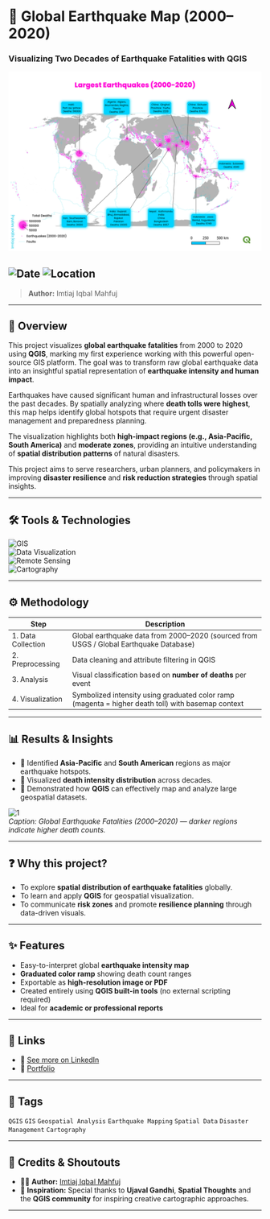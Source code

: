# 🌋 Global Earthquake Map (2000–2020) 
### Visualizing Two Decades of Earthquake Fatalities with QGIS  

![Project Preview](https://raw.githubusercontent.com/imtiajiqbalmahfuj/imtiajiqbal-portfolio/refs/heads/main/Projects/25024%20Earthquakes%20map%20with%20QGIS/EarthQ.png)  

![Date](https://img.shields.io/badge/30/10/2025-30/10/2025-cyan) 
![Location](https://img.shields.io/badge/Location-Rajshahi-magenta) 
---
> **Author:** Imtiaj Iqbal Mahfuj  
---

## 📝 Overview
This project visualizes **global earthquake fatalities** from 2000 to 2020 using **QGIS**, marking my first experience working with this powerful open-source GIS platform. The goal was to transform raw global earthquake data into an insightful spatial representation of **earthquake intensity and human impact**.  

Earthquakes have caused significant human and infrastructural losses over the past decades. By spatially analyzing where **death tolls were highest**, this map helps identify global hotspots that require urgent disaster management and preparedness planning.  

The visualization highlights both **high-impact regions (e.g., Asia-Pacific, South America)** and **moderate zones**, providing an intuitive understanding of **spatial distribution patterns** of natural disasters.  

This project aims to serve researchers, urban planners, and policymakers in improving **disaster resilience** and **risk reduction strategies** through spatial insights.  

---

## 🛠️ Tools & Technologies
![GIS](https://img.shields.io/badge/GIS-QGIS-green)  
![Data Visualization](https://img.shields.io/badge/Visualization-Geospatial%20Mapping-blue)  
![Remote Sensing](https://img.shields.io/badge/Remote%20Sensing-Global%20Hazard%20Data-indigo)  
![Cartography](https://img.shields.io/badge/Cartography-Thematic%20Mapping-magenta)  

---

## ⚙️ Methodology
| Step | Description |
|------|-------------|
| 1. Data Collection | Global earthquake data from 2000–2020 (sourced from USGS / Global Earthquake Database) |
| 2. Preprocessing | Data cleaning and attribute filtering in QGIS |
| 3. Analysis | Visual classification based on **number of deaths** per event |
| 4. Visualization | Symbolized intensity using graduated color ramp (magenta = higher death toll) with basemap context |

---

## 📊 Results & Insights  
- 🔹 Identified **Asia-Pacific** and **South American** regions as major earthquake hotspots.  
- 🔹 Visualized **death intensity distribution** across decades.  
- 🔹 Demonstrated how **QGIS** can effectively map and analyze large geospatial datasets.  

![1](earthquake_map.png)  
*Caption: Global Earthquake Fatalities (2000–2020) — darker regions indicate higher death counts.*  

---

## ❓ Why this project?
- To explore **spatial distribution of earthquake fatalities** globally.  
- To learn and apply **QGIS** for geospatial visualization.  
- To communicate **risk zones** and promote **resilience planning** through data-driven visuals.  

---

## ✨ Features
- Easy-to-interpret global **earthquake intensity map**  
- **Graduated color ramp** showing death count ranges  
- Exportable as **high-resolution image or PDF**  
- Created entirely using **QGIS built-in tools** (no external scripting required)  
- Ideal for **academic or professional reports**  

---

## 📎 Links
- 🔗 [See more on LinkedIn](https://www.linkedin.com/in/imtiajiqbalmahfuj/)  
- 📄 [Portfolio](https://imtiajiqbalmahfuj.github.io/)  

---

## 🔖 Tags
`QGIS` `GIS` `Geospatial Analysis` `Earthquake Mapping` `Spatial Data` `Disaster Management` `Cartography`  

---

## 📌 Credits & Shoutouts  
- 👨‍💻 **Author:** [Imtiaj Iqbal Mahfuj](https://imtiajiqbalmahfuj.github.io/)  
- 🙌 **Inspiration:** Special thanks to **Ujaval Gandhi**, **Spatial Thoughts** and the **QGIS community** for inspiring creative cartographic approaches.  

---
